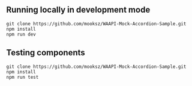 ## Running locally in development mode
```
git clone https://github.com/mooksz/WAAPI-Mock-Accordion-Sample.git
npm install
npm run dev
```

## Testing components
```
git clone https://github.com/mooksz/WAAPI-Mock-Accordion-Sample.git
npm install
npm run test
```

